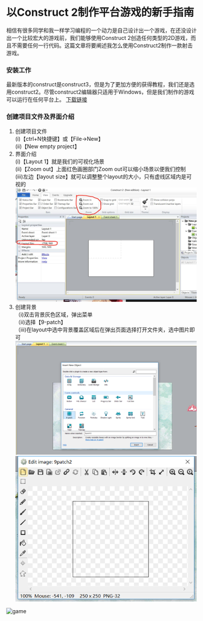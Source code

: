 # 以Construct 2制作平台游戏的新手指南
相信有很多同学和我一样学习编程的一个动力是自己设计出一个游戏，在还没设计出一个比较宏大的游戏前，我们能够使用Construct 2创造任何类型的2D游戏，而且不需要任何一行代码。这篇文章将要阐述我怎么使用Construct2制作一款射击游戏。

### 安装工作
最新版本的construct是construct3，但是为了更加方便的获得教程，我们还是选用construct2。尽管construct2编辑器只适用于Windows，但是我们制作的游戏可以运行在任何平台上。
[下载链接](http://www.pc0359.cn/downinfo/38823.html)

### 创建项目文件及界面介绍
1. 创建项目文件  
(i)【ctrl+N快捷键】或【File->New】   
(ii)【New empty project】
2. 界面介绍  
(i)【Layout 1】就是我们的可视化场景  
(ii)【Zoom out】上面红色画圈部门Zoom out可以缩小场景以便我们控制  
(iii)左边【layout size】就可以调整整个layout的大小，只有虚线区域内是可视的
![场景](./images/htmlGame_1.jpg)
3. 创建背景  
（i)双击背景灰色区域，弹出菜单  
（ii)选择【9-patch】  
（iii)在layout中选中背景覆盖区域后在弹出页面选择打开文件夹，选中图片即可  
![layout1](./images/htmlGame_2.png)
![layout2](./images/htmlGame_3.png)

![game](./image/game.gif)